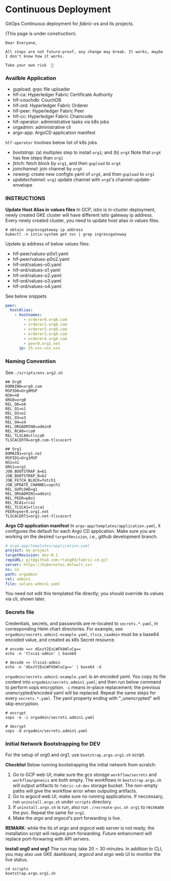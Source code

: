 # Continuous Deployment
GitOps Continuous deployment for *fabric-es* and its projects.

(This page is under construction).
```text
Dear Everyone,

All steps are not future-proof, any change may break. It works, maybe I don't know how it works.

Take your own risk  🎃
```

### Availble Application
- gupload: grpc file uploader
- hlf-ca: Hyperledger Fabric Certificate Authority
- hlf-couchdb: CouchDB
- hlf-ord: Hyperledger Fabric Orderer
- hlf-peer: Hyperledger Fabric Peer
- hlf-cc: Hyperledger Fabric Chaincode
- hlf-operator: administrative tasks via k8s jobs
- orgadmin: administrative cli
- argo-app: ArgoCD application manifest

`hlf-operator` involves below list of k8s jobs
- *bootstrap*: (a) multiples step to install `org1`; and (b) `orgX` Note that `orgX` has few steps than `org1`
- *fetch*: fetch block by `org1`, and then `gupload` to `orgX`
- *joinchannel*: join channel by `orgX`
- *neworg*: create new configtx.yaml of `orgX`, and then `gupload` to `org1`
- *updatechannel*: `org1` update channel with `orgX`'s channel-update-envelope

### INSTRUCTIONS

**Update Host Alias in values files**
In GCP, istio is in-cluster deployment, newly created GKE cluster will have different istio gateway ip address.
Every newly created cluster, you need to update host alias in values files.

```shell script
# obtain ingressgateway ip address
kubectl -n istio-system get svc | grep ingressgateway
```

Update ip address of below values files:
- hlf-peer/values-p0o1.yaml
- hlf-peer/values-p0o2.yaml
- hlf-ord/values-o0.yaml
- hlf-ord/values-o1.yaml
- hlf-ord/values-o2.yaml
- hlf-ord/values-o3.yaml
- hlf-ord/values-o4.yaml

See below snippets
```yaml
peer:
  hostAlias:
    - hostnames:
        - orderer0.org0.com
        - orderer1.org0.com
        - orderer2.org0.com
        - orderer3.org0.com
        - orderer4.org0.com
        - peer0.org1.net
      ip: 35.xxx.xxx.xxx
```

### Naming Convention
See `./scripts/env.org2.sh`

```shell script
## Org0
DOMAIN0=org0.com
MSPID0=Org0MSP
NS0=n0
ORG0=org0
REL_O0=o0
REL_O1=o1
REL_O2=o2
REL_O3=o3
REL_O4=o4
REL_ORGADMIN0=admin0
REL_RCA0=rca0
REL_TLSCA0=tlsca0
TLSCACERT0=org0.com-tlscacert

## Org1
DOMAIN1=org1.net
MSPID1=Org1MSP
NS1=n1
ORG1=org1
JOB_BOOTSTRAP_A=b1
JOB_BOOTSTRAP_B=b2
JOB_FETCH_BLOCK=fetch1
JOB_UPDATE_CHANNEL=upch1
REL_GUPLOAD=g1
REL_ORGADMIN1=admin1
REL_PEER=p0o1
REL_RCA1=rca1
REL_TLSCA1=tlsca1
PEER=peer0.org1.net
TLSCACERT1=org1.net-tlscacert
```

**Argo CD application manifest**
In `argo-app/templates/application.yaml`, it configures the default for each Argo CD application. Make sure you are working
on the desired `targetRevision`, i.e., github development branch.

```yaml
# argo-app/templates/application.yaml
project: my-project
targetRevision: dev-0.1
repoURL: git@github.com:rtang03/fabric-cd.git
server: https://kubernetes.default.svc
ns: n1
path: orgadmin
rel: admin1
file: values-admin1.yaml
```

You need not edit this templated file directly; you should override its values via cli, shown later.

### Secrets file
Credentials, secrets, and passwords are re-located to `secrets.*.yaml`, in corresponding Helm chart directories. For example,
see `orgadmin/secrets.admin1-example.yaml`, `tlsca_caadmin` must be a base64 encoded value, and created as k8s Secret resource.

```shell script
# encode ==> dGxzY2ExLWFkbWluCg==
echo -n 'tlsca1-admin' | base64

# decode => tlsca1-admin
echo -n 'dGxzY2ExLWFkbWluCg==' | base64 -d
```

`orgadmin/secrets.admin1-example.yaml` is an encoded yaml. You copy its file content into `orgadmin/secrets.admin1.yaml`;
and then run below command to perform sops encryption. `-i` means in-place replacement; the previous unencrypted/encoded
yaml will be replaced. Repeat the same steps for every `secrets.*.yaml`. The yaml property ending with "_unencrypted" will skip encryption.

```shell script
# encrypt
sops -e -i orgadmin/secrets.admin1.yaml

# decrypt
sops -d orgadmin/secrets.admin1.yaml
```


### Initial Network Bootstrapping for DEV
For the setup of org0 and org1, use `bootstrap.argo.org1.sh` script.

**Checklist**
Below running bootstrapping the initial network from scratch:
1. Go to GCP web UI; make sure the *gcs storage* `workflow/secrets` and `workflow/genesis` are both empty.
The workflows in `bootstrap.argo.sh` will output artifacts to `fabric-cd-dev` storage bucket. The non-empty
paths will give the workflow error when outputing artifacts.
1. Go to argocd web UI, make sure no running applications. If neccessary, run `uninstall.argo.sh` under `scripts` directory.
1. If `uninstall.argo.sh` is run, also run `./recreate-pvc.sh org1` to recreate the pvc. Repeat the same for `org2`.
1. Make the *argo* and *argocd*'s port forwarding is live.

**REMARK**: while the tls of *argo* and *argocd* web server is not ready, the installation script will require port-forwarding.
Future enhancment will replace port-forwaring with API servers.

**Install org0 and org1**
The run may take 20 ~ 30 minutes. In addition to CLI, you may also use GKE dashboard, *argocd* and *argo* web UI to monitor the live
status.

```shell script
cd scripts
bootstrap.argo.org1.sh
```
